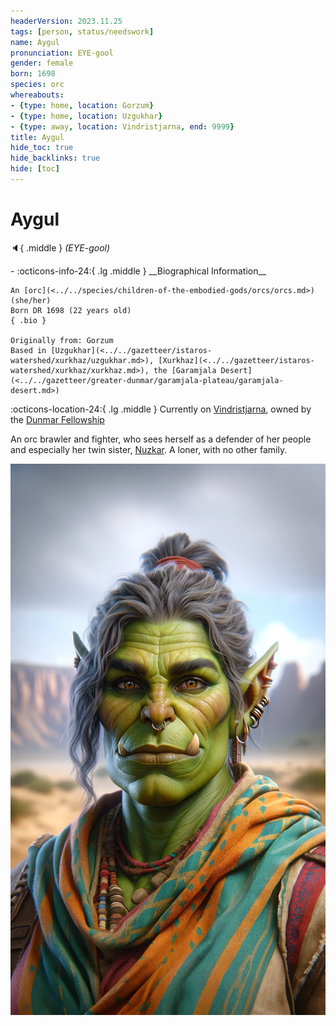 ```yaml
---
headerVersion: 2023.11.25
tags: [person, status/needswork]
name: Aygul
pronunciation: EYE-gool
gender: female
born: 1698
species: orc
whereabouts:
- {type: home, location: Gorzum}
- {type: home, location: Uzgukhar}
- {type: away, location: Vindristjarna, end: 9999}
title: Aygul
hide_toc: true
hide_backlinks: true
hide: [toc]
---
```

# Aygul
:speaker:{ .middle } *(EYE-gool)*  
<div class="grid cards ext-narrow-margin ext-one-column" markdown>
- :octicons-info-24:{ .lg .middle } __Biographical Information__

    An [orc](<../../species/children-of-the-embodied-gods/orcs/orcs.md>) (she/her)  
    Born DR 1698 (22 years old)  
    { .bio }

    Originally from: Gorzum
    Based in [Uzgukhar](<../../gazetteer/istaros-watershed/xurkhaz/uzgukhar.md>), [Xurkhaz](<../../gazetteer/istaros-watershed/xurkhaz/xurkhaz.md>), the [Garamjala Desert](<../../gazetteer/greater-dunmar/garamjala-plateau/garamjala-desert.md>)
</div>

:octicons-location-24:{ .lg .middle } Currently on [Vindristjarna](<../../things/ships/vindristjarna.md>), owned by the [Dunmar Fellowship](<../pcs/dunmar-fellowship/dunmar-fellowship.md>)


An orc brawler and fighter, who sees herself as a defender of her people and especially her twin sister, [Nuzkar](<./nuzkar.md>). A loner, with no other family.

![Aygul Portrait](../../assets/aygul-portrait.png)
